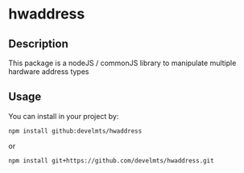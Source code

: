 # hwaddress

## Description

This package is a nodeJS / commonJS library to manipulate multiple hardware address types

## Usage

You can install in your project by:
```
npm install github:develmts/hwaddress
```

or 
```
npm install git+https://github.com/develmts/hwaddress.git
```
